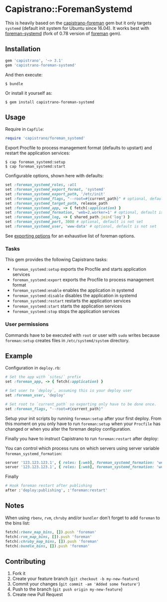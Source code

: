 # Capistrano::ForemanSystemd

This is heavily based on the [capistrano-foreman](https://github.com/koenpunt/capistrano-foreman) gem but it only targets `systemd` (default init system for Ubuntu since 16.04).
It works best with [foreman-systemd](https://github.com/aserafin/foreman) (fork of 0.78 version of [foreman](https://github.com/ddollar/foreman) gem).

## Installation

```ruby
gem 'capistrano', '~> 3.1'
gem 'capistrano-foreman-systemd'
```

And then execute:

    $ bundle

Or install it yourself as:

    $ gem install capistrano-foreman-systemd

## Usage

Require in `Capfile`:

```ruby
require 'capistrano/foreman_systemd'
```

Export Procfile to process management format (defaults to upstart) and restart the application services:

    $ cap foreman_systemd:setup
    $ cap foreman_systemd:start

Configurable options, shown here with defaults:

```ruby
set :foreman_systemd_roles, :all
set :foreman_systemd_export_format, 'systemd'
set :foreman_systemd_export_path, '/etc/init'
set :foreman_systemd_flags, "--root=#{current_path}" # optional, default is empty string
set :foreman_systemd_target_path, release_path
set :foreman_systemd_app, -> { fetch(:application) }
set :foreman_systemd_formation, 'web=2,worker=1' # optional, default is not set
set :foreman_systemd_log, -> { shared_path.join('log') }
set :foreman_systemd_port, 3000 # optional, default is not set
set :foreman_systemd_user, 'www-data' # optional, default is not set
```

See [exporting options](http://ddollar.github.io/foreman/#EXPORTING) for an exhaustive list of foreman options.

### Tasks

This gem provides the following Capistrano tasks:

* `foreman_systemd:setup` exports the Procfile and starts application services
* `foreman_systemd:export` exports the Procfile to process management format
* `foreman_systemd:enable` enables the application in systemd
* `foreman_systemd:disable` disables the application in systemd
* `foreman_systemd:restart` restarts the application services
* `foreman_systemd:start` starts the application services
* `foreman_systemd:stop` stops the application services

### User permissions

Commands have to be executed with `root` or user with `sudo` writes because `foreman:setup` creates files in `/etc/systemd/system` directory.

## Example


Configuration in `deploy.rb`:

```ruby
# Set the app with `sites/` prefix
set :foreman_app, -> { fetch(:application) }

# Set user to `deploy`, assuming this is your deploy user
set :foreman_user, 'deploy'

# Set root to `current_path` so exporting only have to be done once.
set :foreman_flags, "--root=#{current_path}"
```

Setup your init scripts by running `foreman:setup` after your first deploy.
From this moment on you only have to run `foreman:setup` when your `Procfile` has changed or when you alter the foreman deploy configuration.

Finally you have to instruct Capistrano to run `foreman:restart` after deploy:

You can control which process runs on which servers using server variable `foreman_systemd_formation`:

```ruby
server '123.123.123.1', { roles: [:web], foreman_systemd_formation: 'web=1,sidekiq=1' }
server '123.123.123.1', { roles: [:web], foreman_systemd_formation: 'web=1,sidekiq=0' }
```

Finally

```ruby
# Hook foreman restart after publishing
after :'deploy:publishing', :'foreman:restart'
```

## Notes

When using `rbenv`, `rvm`, `chruby` and/or `bundler` don't forget to add `foreman` to the bins list:

```ruby
fetch(:rbenv_map_bins, []).push 'foreman'
fetch(:rvm_map_bins, []).push 'foreman'
fetch(:chruby_map_bins, []).push 'foreman'
fetch(:bundle_bins, []).push 'foreman'
```

## Contributing

1. Fork it
2. Create your feature branch (`git checkout -b my-new-feature`)
3. Commit your changes (`git commit -am 'Added some feature'`)
4. Push to the branch (`git push origin my-new-feature`)
5. Create new Pull Request